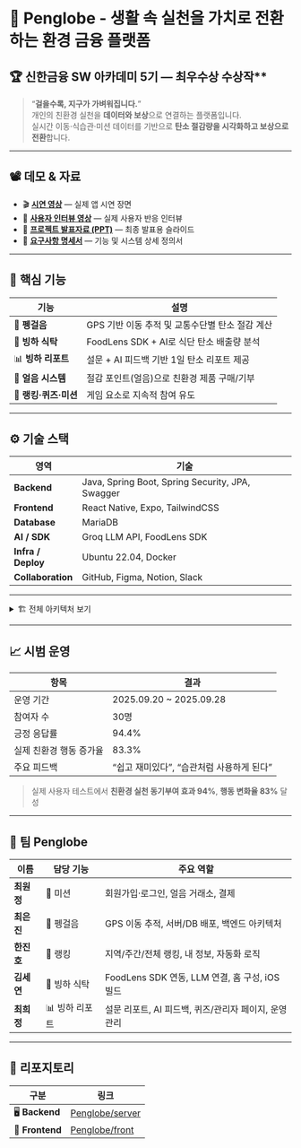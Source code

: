 
# 🐧 Penglobe - 생활 속 실천을 가치로 전환하는 환경 금융 플랫폼
## 🏆 신한금융 SW 아카데미 5기 — 최우수상 수상작**  

> “**걸을수록, 지구가 가벼워집니다.**”  
> 개인의 친환경 실천을 **데이터와 보상**으로 연결하는 플랫폼입니다.  
> 실시간 이동·식습관·미션 데이터를 기반으로 **탄소 절감량을 시각화하고 보상으로 전환**합니다.

---

## 📽️ 데모 & 자료

* 🎬 [**시연 영상**](https://drive.google.com/file/d/1e97pq4gYXMU9lzTcpQ6OluwVyoFs7QQT/view?usp=sharing) — 실제 앱 시연 장면
* 🎤 [**사용자 인터뷰 영상**](https://drive.google.com/file/d/19bxkwbrXZdF3JYh2HtyigsmyPSMhiUoA/view?usp=sharing) — 실제 사용자 반응 인터뷰
* 🧾 [**프로젝트 발표자료 (PPT)**](./Penglobe_PPT.pdf) — 최종 발표용 슬라이드
* 📄 [**요구사항 명세서**](./Penglobe_Requirement.pdf) — 기능 및 시스템 상세 정의서

---

## 🧩 핵심 기능

| 기능 | 설명 |
|------|------|
| 🥾 **펭걸음** | GPS 기반 이동 추적 및 교통수단별 탄소 절감 계산 |
| 🍱 **빙하 식탁** | FoodLens SDK + AI로 식단 탄소 배출량 분석 |
| 📊 **빙하 리포트** | 설문 + AI 피드백 기반 1일 탄소 리포트 제공 |
| 🧊 **얼음 시스템** | 절감 포인트(얼음)으로 친환경 제품 구매/기부 |
| 🏅 **랭킹·퀴즈·미션** | 게임 요소로 지속적 참여 유도 |

---

## ⚙️ 기술 스택

| 영역 | 기술 |
|------|------|
| **Backend** | Java, Spring Boot, Spring Security, JPA, Swagger |
| **Frontend** | React Native, Expo, TailwindCSS |
| **Database** | MariaDB |
| **AI / SDK** | Groq LLM API, FoodLens SDK |
| **Infra / Deploy** | Ubuntu 22.04, Docker |
| **Collaboration** | GitHub, Figma, Notion, Slack |

---

<details>
<summary>🏗️ 전체 아키텍처 보기 </summary>

```mermaid
flowchart LR
    %% =========================
    %% CLIENT
    subgraph Client["프론트엔드 (React Native + Expo)"]
        RN["📱 React Native App"]
        FOODLENS["🍱 FoodLens SDK (AI 음식 인식)"]
        EXPO["📷 Expo SDK (Camera, Location 등)"]
    end

    %% =========================
    %% BACKEND
    subgraph Backend["백엔드 (Spring Boot)"]
        API["🧩 REST API"]
        SEC["🔐 Spring Security + JWT"]
        SWAGGER["📜 Swagger UI"]
        JPA["🗃️ Spring Data JPA + Hibernate"]
    end

    %% =========================
    %% DATABASE
    subgraph Database["데이터베이스 (MariaDB)"]
        DB[("💾 MariaDB")]
    end

    %% =========================
    %% EXTERNAL API
    subgraph External["외부 API & 서비스"]
        KAKAO["🗺️ 카카오 지도 API"]
        PORTONE["💳 PortOne (아임포트) 결제 API"]
        GROQ["🤖 Groq LLM API"]
    end

    %% =========================
    %% INFRA
    subgraph Infra["배포 환경 (Ubuntu + Docker)"]
        UBUNTU["🟠 Ubuntu 22.04 서버"]
        DOCKER["🐳 Docker 컨테이너"]
    end

    %% =========================
    %% CONNECTIONS
    RN --> API
    RN --> FOODLENS
    RN --> EXPO
    API --> SEC
    API --> SWAGGER
    API --> JPA
    API --> DB
    API --> KAKAO
    API --> PORTONE
    API --> GROQ
    UBUNTU --> DOCKER
    DOCKER --> API
    DOCKER --> DB

    %% =========================
    %% STYLE
    style RN fill:#61DAFB,stroke:#000,stroke-width:1px,color:#000
    style API fill:#6DB33F,stroke:#2c662d,stroke-width:1px,color:#fff
    style SEC fill:#6DB33F,stroke:#2c662d,stroke-width:1px,color:#fff
    style SWAGGER fill:#6DB33F,stroke:#2c662d,stroke-width:1px,color:#fff
    style JPA fill:#6DB33F,stroke:#2c662d,stroke-width:1px,color:#fff
    style DB fill:#003545,stroke:#001f2a,stroke-width:1px,color:#fff
    style FOODLENS fill:#FF6F61,stroke:#c94d44,stroke-width:1px,color:#fff
    style KAKAO fill:#FFCD00,stroke:#bba100,stroke-width:1px,color:#000
    style PORTONE fill:#0064FF,stroke:#003d99,stroke-width:1px,color:#fff
    style GROQ fill:#FF4A4A,stroke:#b92f2f,stroke-width:1px,color:#fff
    style UBUNTU fill:#E95420,stroke:#b23d16,stroke-width:1px,color:#fff
    style DOCKER fill:#2496ED,stroke:#1866a6,stroke-width:1px,color:#fff
    style EXPO fill:#000000,stroke:#333333,stroke-width:1px,color:#fff
````

</details>

---

## 📈 시범 운영

| 항목            | 결과                        |
| ------------- | ------------------------- |
| 운영 기간         | 2025.09.20 ~ 2025.09.28   |
| 참여자 수         | 30명                       |
| 긍정 응답률        | 94.4%                     |
| 실제 친환경 행동 증가율 | 83.3%                     |
| 주요 피드백        | “쉽고 재미있다”, “습관처럼 사용하게 된다” |

> 실제 사용자 테스트에서 **친환경 실천 동기부여 효과 94%**,
> **행동 변화율 83%** 달성

---

## 👥 팀 Penglobe

| 이름      | 담당 기능     | 주요 역할                                 |
| ------- | --------- | ------------------------------------- |
| **최원정** | 🧊 미션     | 회원가입·로그인, 얼음 거래소, 결제                  |
| **최은진** | 🥾 펭걸음    | GPS 이동 추적, 서버/DB 배포, 백엔드 아키텍처         |
| **한진호** | 🏅 랭킹     | 지역/주간/전체 랭킹, 내 정보, 자동화 로직             |
| **김세연** | 🍱 빙하 식탁  | FoodLens SDK 연동, LLM 연결, 홈 구성, iOS 빌드 |
| **최희정** | 📊 빙하 리포트 | 설문 리포트, AI 피드백, 퀴즈/관리자 페이지, 운영관리      |

---

## 🔗 리포지토리

| 구분              | 링크                                                    |
| --------------- | ----------------------------------------------------- |
| 🖥️ **Backend** | [Penglobe/server](https://github.com/Penglobe/server) |
| 📱 **Frontend** | [Penglobe/front](https://github.com/Penglobe/front)   |



